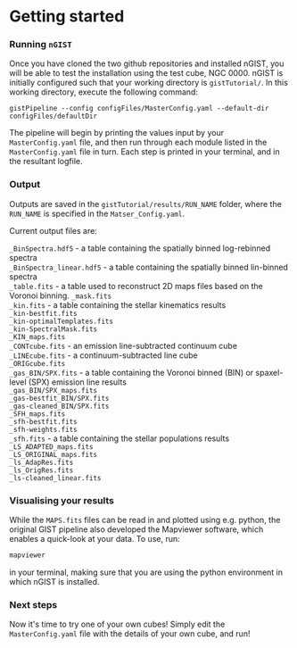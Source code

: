 # Getting started

### Running `nGIST`
Once you have cloned the two github repositories and installed nGIST, you will be able to test the installation using the test cube, NGC 0000. nGIST is initially configured such that your working directory is `gistTutorial/`. In this working directory, execute the following command:

```
gistPipeline --config configFiles/MasterConfig.yaml --default-dir configFiles/defaultDir
```

The pipeline will begin by printing the values input by your `MasterConfig.yaml` file, and then run through each module listed in the `MasterConfig.yaml` file in turn. Each step is printed in your terminal, and in the resultant logfile. 

### Output 
Outputs are saved in the `gistTutorial/results/RUN_NAME` folder, where the `RUN_NAME` is specified in the `Matser_Config.yaml`. 

Current output files are:

`_BinSpectra.hdf5` - a table containing the spatially binned log-rebinned spectra <br> 
`_BinSpectra_linear.hdf5` - a table containing the spatially binned lin-binned spectra <br> 
`_table.fits` - a table used to reconstruct 2D maps files based on the Voronoi binning.
`_mask.fits` <br> 
`_kin.fits` - a table containing the stellar kinematics results <br> 
`_kin-bestfit.fits` <br> 
`_kin-optimalTemplates.fits` <br> 
`_kin-SpectralMask.fits` <br> 
`_KIN_maps.fits` <br> 
`_CONTcube.fits` - an emission line-subtracted continuum cube <br> 
`_LINEcube.fits` - a continuum-subtracted line cube <br> 
`_ORIGcube.fits` <br> 
`_gas_BIN/SPX.fits` - a table containing the Voronoi binned (BIN) or spaxel-level (SPX) emission line results <br> 
`_gas_BIN/SPX_maps.fits` <br> 
`_gas-bestfit_BIN/SPX.fits` <br> 
`_gas-cleaned_BIN/SPX.fits` <br> 
`_SFH_maps.fits` <br> 
`_sfh-bestfit.fits` <br> 
`_sfh-weights.fits` <br> 
`_sfh.fits`  - a table containing the stellar populations results <br> 
`_LS_ADAPTED_maps.fits` <br> 
`_LS_ORIGINAL_maps.fits` <br> 
`_ls_AdapRes.fits` <br> 
`_ls_OrigRes.fits` <br> 
`_ls-cleaned_linear.fits` <br> 


### Visualising your results 
While the `MAPS.fits` files can be read in and plotted using e.g. python, the original GIST pipeline also developed the Mapviewer software, which enables a quick-look at your data. To use, run:
```py
mapviewer
```
in your terminal, making sure that you are using the python environment in which nGIST is installed. 

### Next steps 
Now it's time to try one of your own cubes! Simply edit the `MasterConfig.yaml` file with the details of your own cube, and run!
